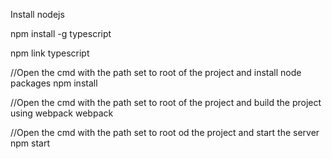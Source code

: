 Install nodejs

npm install -g typescript

npm link typescript

//Open the cmd with the path set to root of the project and install node packages
npm install

//Open the cmd with the path set to root of the project and build the project using webpack
webpack

//Open the cmd with the path set to root od the project and start the server
npm start
